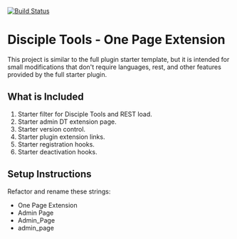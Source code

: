 [![Build Status](https://travis-ci.com/DiscipleTools/disciple-tools-one-page-extension.svg?branch=master)](https://travis-ci.org/DiscipleTools/disciple-tools-one-page-extension)

# Disciple Tools - One Page Extension
This project is similar to the full plugin starter template, but it is intended for small modifications that don't require languages, rest, and other features provided by the full starter plugin.

## What is Included
1. Starter filter for Disciple Tools and REST load.
1. Starter admin DT extension page.
1. Starter version control.
1. Starter plugin extension links.
1. Starter registration hooks.
1. Starter deactivation hooks.


## Setup Instructions

Refactor and rename these strings:
- One Page Extension
- Admin Page
- Admin_Page
- admin_page
